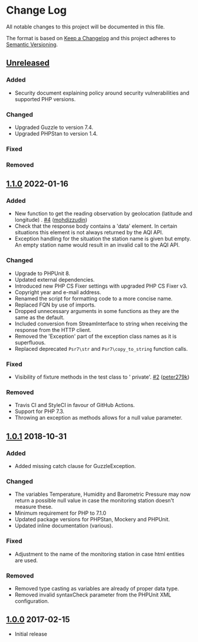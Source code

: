 # Change Log

All notable changes to this project will be documented in this file.

The format is based on [Keep a Changelog](http://keepachangelog.com/) and this project adheres
to [Semantic Versioning](http://semver.org).

## [Unreleased]

### Added

- Security document explaining policy around security vulnerabilities and supported PHP versions.

### Changed

- Upgraded Guzzle to version 7.4.
- Upgraded PHPStan to version 1.4.

### Fixed

### Removed

## [1.1.0] 2022-01-16

### Added

- New function to get the reading observation by geolocation (latitude and longitude)
  . [\#4](https://github.com/azuyalabs/waqi/pull/4) ([mohdizzudin](https://github.com/mohdizzudin))
- Check that the response body contains a 'data' element. In certain situations this element is not always returned by
  the AQI API.
- Exception handling for the situation the station name is given but empty. An empty station name would result in an
  invalid call to the AQI API.

### Changed

- Upgrade to PHPUnit 8.
- Updated external dependencies.
- Introduced new PHP CS Fixer settings with upgraded PHP CS Fixer v3.
- Copyright year and e-mail address.
- Renamed the script for formatting code to a more concise name.
- Replaced FQN by use of imports.
- Dropped unnecessary arguments in some functions as they are the same as the default.
- Included conversion from StreamInterface to string when receiving the response from the HTTP client.
- Removed the 'Exception' part of the exception class names as it is superfluous.
- Replaced deprecated `Psr7\str` and `Psr7\copy_to_string` function calls.

### Fixed

- Visibility of fixture methods in the test class to '
  private'. [\#2](https://github.com/azuyalabs/waqi/pull/2) ([peter279k](https://github.com/peter279k))

### Removed

- Travis CI and StyleCI in favour of GitHub Actions.
- Support for PHP 7.3.
- Throwing an exception as methods allows for a null value parameter.

## [1.0.1] 2018-10-31

### Added

- Added missing catch clause for GuzzleException.

### Changed

- The variables Temperature, Humidity and Barometric Pressure may now return a possible null value in case the
  monitoring station doesn't measure these.
- Minimum requirement for PHP to 7.1.0
- Updated package versions for PHPStan, Mockery and PHPUnit.
- Updated inline documentation (various).

### Fixed

- Adjustment to the name of the monitoring station in case html entities are used.

### Removed

- Removed type casting as variables are already of proper data type.
- Removed invalid syntaxCheck parameter from the PHPUnit XML configuration.

## [1.0.0] 2017-02-15

- Initial release

[Unreleased]: https://github.com/azuyalabs/waqi/compare/1.1.0...HEAD

[1.1.0]: https://github.com/azuyalabs/waqi/compare/1.0.1...1.1.0

[1.0.1]: https://github.com/azuyalabs/waqi/compare/1.0.0...1.0.1

[1.0.0]: https://github.com/azuyalabs/waqi/releases/tag/1.0.0
